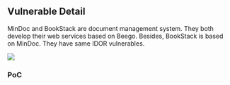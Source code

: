 ## Vulnerable Detail

MinDoc and BookStack are document management system. They both develop their web services based on Beego. Besides, BookStack is based on MinDoc. They have same IDOR vulnerables.

![](https://s1.ax1x.com/2022/03/10/bfRYCj.png)

### PoC


